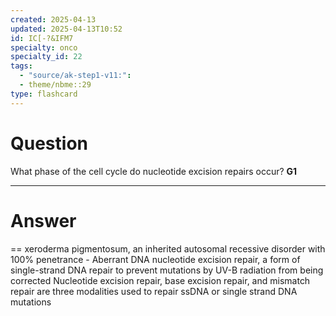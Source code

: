 ```yaml
---
created: 2025-04-13
updated: 2025-04-13T10:52
id: IC[-?&IFM7
specialty: onco
specialty_id: 22
tags:
  - "source/ak-step1-v11:": 
  - theme/nbme::29
type: flashcard
---
```


# Question
What phase of the cell cycle do nucleotide excision repairs occur?   **G1**

---

# Answer
== xeroderma pigmentosum, an inherited autosomal recessive disorder with 100% penetrance  - Aberrant DNA nucleotide excision repair, a form of single-strand DNA repair to prevent mutations by UV-B radiation from being corrected   Nucleotide excision repair, base excision repair, and mismatch repair are three modalities used to repair ssDNA or single strand DNA mutations